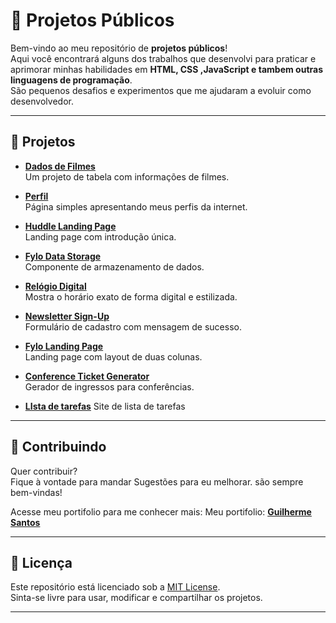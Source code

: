 
# 📂 Projetos Públicos

Bem-vindo ao meu repositório de **projetos públicos**!  
Aqui você encontrará alguns dos trabalhos que desenvolvi para praticar e aprimorar minhas habilidades em **HTML, CSS ,JavaScript e tambem outras linguagens de programação**.  
São pequenos desafios e experimentos que me ajudaram a evoluir como desenvolvedor.

---

## 🚀 Projetos

- **[Dados de Filmes](https://guilhermesantosi.github.io/projetos-publicos/dados-de-filmes)**  
  Um projeto de tabela com informações de filmes.

- **[Perfil](https://guilhermesantosi.github.io/projetos-publicos/Perfil)**  
  Página simples apresentando meus perfis da internet.

- **[Huddle Landing Page](https://guilhermesantosi.github.io/projetos-publicos/huddle-landing-page-with-single-introductory-section-master)**  
  Landing page com introdução única.

- **[Fylo Data Storage](https://guilhermesantosi.github.io/projetos-publicos/fylo-data-storage-component-master/)**  
  Componente de armazenamento de dados.

- **[Relógio Digital](https://guilhermesantosi.github.io/projetos-publicos/R%C3%A9logio-Digital/)**  
  Mostra o horário exato de forma digital e estilizada.

- **[Newsletter Sign-Up](https://guilhermesantosi.github.io/projetos-publicos/newsletter-sign-up-with-success-message-main/newsletter-sign-up-with-success-message-main/)**  
  Formulário de cadastro com mensagem de sucesso.

- **[Fylo Landing Page](https://guilhermesantosi.github.io/projetos-publicos/fylo-landing-page-with-two-column-layout-master/)**  
  Landing page com layout de duas colunas.

- **[Conference Ticket Generator](https://guilhermesantosi.github.io/projetos-publicos/conference-ticket-generator-main/)**  
  Gerador de ingressos para conferências.

- **[LIsta de tarefas](https://guilhermesantosi.github.io/projetos-publicos/lista-de-tarefas/)**
  Site de lista de tarefas

---

## 🤝 Contribuindo

Quer contribuir?  
Fique à vontade para mandar Sugestões para eu melhorar. são sempre bem-vindas!

Acesse meu portifolio para me conhecer mais:
Meu portifolio: **[Guilherme Santos](https://github.com/guilhermesantosi/profile)**

---

## 📜 Licença

Este repositório está licenciado sob a [MIT License](LICENSE).  
Sinta-se livre para usar, modificar e compartilhar os projetos.

---


